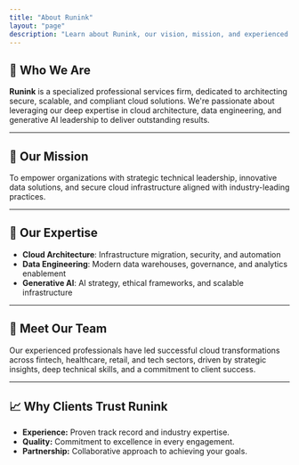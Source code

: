 ```yaml
---
title: "About Runink"
layout: "page"
description: "Learn about Runink, our vision, mission, and experienced team driving secure, scalable cloud, data, and AI solutions."
---
```


## 🌟 Who We Are

**Runink** is a specialized professional services firm, dedicated to architecting secure, scalable, and compliant cloud solutions. We're passionate about leveraging our deep expertise in cloud architecture, data engineering, and generative AI leadership to deliver outstanding results.

---

## 🚀 Our Mission

To empower organizations with strategic technical leadership, innovative data solutions, and secure cloud infrastructure aligned with industry-leading practices.

---

## 🧠 Our Expertise

- **Cloud Architecture**: Infrastructure migration, security, and automation
- **Data Engineering**: Modern data warehouses, governance, and analytics enablement
- **Generative AI**: AI strategy, ethical frameworks, and scalable infrastructure

---

## 🤝 Meet Our Team

Our experienced professionals have led successful cloud transformations across fintech, healthcare, retail, and tech sectors, driven by strategic insights, deep technical skills, and a commitment to client success.

---

## 📈 Why Clients Trust Runink

- **Experience:** Proven track record and industry expertise.
- **Quality:** Commitment to excellence in every engagement.
- **Partnership:** Collaborative approach to achieving your goals.
